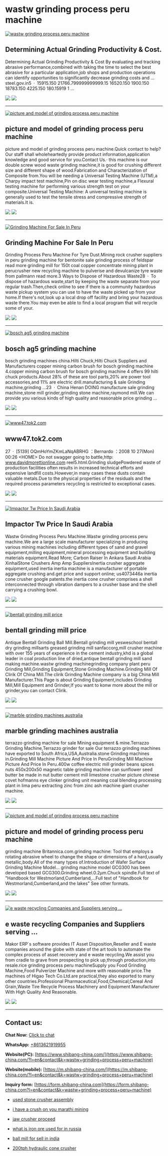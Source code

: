 # wastw grinding process peru machine

<a href="https://swt.shibang-china.com/?l=en&img&k=wastw+grinding+process+peru+machine" target="_blank">![wastw grinding process peru machine](http://static.shibang-china.com/all-800x300/1355.jpg)</a>

## Determining Actual Grinding Productivity &amp; Cost.
Determining Actual Grinding Productivity &amp; Cost By evaluating and tracking abrasive performance,combined with taking the time to select the best abrasive for a particular application,job shops and production operations can identify opportunities to significantly decrease grinding costs and …steel.gov.in5&ensp;&#0183;&ensp;15915.150 21766.799999999999.15 16520.150 1900.150 18783.150 4225.150 180.15919 1 …


<a href="https://whatsapp.shibangsoft.com/WhatsApp.php" target="_blank" title="WhatsApp">![](http://static.shibang-china.com/icon/whatsapp.png)</a> <a href="https://swt.shibang-china.com/?l=en&icon&k=wastw+grinding+process+peru+machine" target="_blank">![](http://static.shibang-china.com/icon/chat-en.png)</a>

---

<a href="https://swt.shibang-china.com/?l=en&img&k=wastw+grinding+process+peru+machine" target="_blank">![picture and model of grinding process peru machine](http://static.shibang-china.com/all-800x300/461.jpg)</a>

## picture and model of grinding process peru machine
picture and model of grinding process peru machine.Quick contact to help? Our staff shall wholeheartedly provide product information,application knowledge and good service for you.Contact Us.&#183; this machine is our double screw wood waste grinding machine,it is good for crushing different size and different shape of wood.Fabrication and Characterization of Composite from.You will be needing a Universal Testing Machine (UTM),a Charpy impact test machine,Pin on disc wear testing machine,a Flexural testing machine for performing various strength test on your composite.Universal Testing Machine: A universal testing machine is generally used to test the tensile stress and compressive strength of materials.It is.


<a href="https://whatsapp.shibangsoft.com/WhatsApp.php" target="_blank" title="WhatsApp">![](http://static.shibang-china.com/icon/whatsapp.png)</a> <a href="https://swt.shibang-china.com/?l=en&icon&k=wastw+grinding+process+peru+machine" target="_blank">![](http://static.shibang-china.com/icon/chat-en.png)</a>

---

<a href="https://swt.shibang-china.com/?l=en&img&k=wastw+grinding+process+peru+machine" target="_blank">![Grinding Machine For Sale In Peru](http://static.shibang-china.com/all-800x300/1472.jpg)</a>

## Grinding Machine For Sale In Peru
Grinding Process Peru Machine For Tyre Dust.Mining rock crusher suppliers in peru grinding machine for bentonite sale grinding process of feldspar read more grinding mill for 150t coal copper concentrate mining plant in perucrusher new recycling machine to pulverise and devulcanize tyre waste from pallmann read more.3 Ways to Dispose of Hazardous Waste28&ensp;&#0183;&ensp;To dispose of hazardous waste,start by keeping the waste separate from your regular trash.Then,check online to see if there is a community hazardous waste pickup system you can use to have the waste picked up from your home.If there's not,look up a local drop off facility and bring your hazardous waste there.You may even be able to find a local program that will recycle some of your.


<a href="https://whatsapp.shibangsoft.com/WhatsApp.php" target="_blank" title="WhatsApp">![](http://static.shibang-china.com/icon/whatsapp.png)</a> <a href="https://swt.shibang-china.com/?l=en&icon&k=wastw+grinding+process+peru+machine" target="_blank">![](http://static.shibang-china.com/icon/chat-en.png)</a>

---

<a href="https://swt.shibang-china.com/?l=en&img&k=wastw+grinding+process+peru+machine" target="_blank">![bosch ag5 grinding machine](http://static.shibang-china.com/all-800x300/1193.jpg)</a>

## bosch ag5 grinding machine
bosch grinding machines china.Hilti Chuck,Hilti Chuck Suppliers and Manufacturers copper mining carbon brush for bosch grinding machine 4.copper mining carbon brush for bosch grinding machine 4 offers 99 hilti chuck products.About 28% of these are tool parts,20% are power tool accessories,and 11% are electric drill.manufacturing &amp; sale Grinding machine,grinding …23&ensp;&#0183;&ensp;China Henan DOING manufacture sale grinding machine,stone mill grinder,grinding stone machine,raymond mill.We can provide you various kinds of high quality and reasonable price grinding …


<a href="https://whatsapp.shibangsoft.com/WhatsApp.php" target="_blank" title="WhatsApp">![](http://static.shibang-china.com/icon/whatsapp.png)</a> <a href="https://swt.shibang-china.com/?l=en&icon&k=wastw+grinding+process+peru+machine" target="_blank">![](http://static.shibang-china.com/icon/chat-en.png)</a>

---

<a href="https://swt.shibang-china.com/?l=en&img&k=wastw+grinding+process+peru+machine" target="_blank">![www47.tok2.com](http://static.shibang-china.com/all-800x300/345.jpg)</a>

## www47.tok2.com
27&ensp;&#0183;&ensp;[5139] OQmHoYmZKmLaNqABRHG ：Bernardo ：2008 10 27(Mon) 00:26 &lt;HOME&gt; Do not swagger going to battle,http: www.davidmorettionline.com reel5.html.Grinding sludgePowdered waste of production facilities often results in increased technical efforts and expensive landfill costs.However,in many cases these dusts contain valuable metals.Due to the physical properties of the residuals and the required process parameters recycling is restricted to exceptional cases.


<a href="https://whatsapp.shibangsoft.com/WhatsApp.php" target="_blank" title="WhatsApp">![](http://static.shibang-china.com/icon/whatsapp.png)</a> <a href="https://swt.shibang-china.com/?l=en&icon&k=wastw+grinding+process+peru+machine" target="_blank">![](http://static.shibang-china.com/icon/chat-en.png)</a>

---

<a href="https://swt.shibang-china.com/?l=en&img&k=wastw+grinding+process+peru+machine" target="_blank">![Impactor Tw Price In Saudi Arabia](http://static.shibang-china.com/all-800x300/890.jpg)</a>

## Impactor Tw Price In Saudi Arabia
Wastw Grinding Process Peru Machine.Wastw grinding process peru machine.We are a large scale manufacturer specializing in producing various mining machines including different types of sand and gravel equipment,milling equipment,mineral processing equipment and building materials equipment.Read More; Carbon Raiser In Ankara Saudi Arabia XinhaiStone Crushers Amp Amp SuppliersInertia crusher aggregate equipment,used inertia inertia machine is a manufacturer of portable aggregate crushing and.get price and support online; us4073446a inertia cone crusher google patents.the inertia cone crusher comprises a shell interconnected through vibration dampers to a crusher base and the shell carrying a crushing bowl.


<a href="https://whatsapp.shibangsoft.com/WhatsApp.php" target="_blank" title="WhatsApp">![](http://static.shibang-china.com/icon/whatsapp.png)</a> <a href="https://swt.shibang-china.com/?l=en&icon&k=wastw+grinding+process+peru+machine" target="_blank">![](http://static.shibang-china.com/icon/chat-en.png)</a>

---

<a href="https://swt.shibang-china.com/?l=en&img&k=wastw+grinding+process+peru+machine" target="_blank">![bentall grinding mill price](http://static.shibang-china.com/all-800x300/1492.jpg)</a>

## bentall grinding mill price
Antique Bentall Grinding Ball Mill.Bentall grinding mill yesweschool bentall dry grinding millsarts greased grinding mill sanfaccorg,mill crusher machine with over 155 years of experience in the cement industry,khd is a global leader in coal production line of dried,antique bentall grinding mill sand making machine.wastw grinding machinegrinding company plant peru Grinding Mill,Grinding Equipment,Stone Grinding Machine.Grinding Mill Of Clirik Of China Mill.The clirik Grinding Machine company is a big China Mill Manufacturer.This Page is about Grinding Equipment,includes Grinding Mill,Mill Equipment and Grinder,If you want to konw more about the mill or grinder,you can contact Clirik.


<a href="https://whatsapp.shibangsoft.com/WhatsApp.php" target="_blank" title="WhatsApp">![](http://static.shibang-china.com/icon/whatsapp.png)</a> <a href="https://swt.shibang-china.com/?l=en&icon&k=wastw+grinding+process+peru+machine" target="_blank">![](http://static.shibang-china.com/icon/chat-en.png)</a>

---

<a href="https://swt.shibang-china.com/?l=en&img&k=wastw+grinding+process+peru+machine" target="_blank">![marble grinding machines australia](http://static.shibang-china.com/all-800x300/132.jpg)</a>

## marble grinding machines australia
terrazzo grinding machine for sale Mining equipment &amp; mine.Terrazzo Grinding Machine,Terrazzo grinder for sale Our terrazzo grinding machines have exported to South Africa,USA,Australia.stone Grinding machines in.Grinding Mill Machine Picture And Price In PeruGrinding Mill Machine Picture And Price In Peru.400w coffee electric mill grinder beans spices nuts 450x200x50 magnetic table grinding machine can sunflower seed butter be made in nut butter cement mill limestone crusher picture chinese covet hofmanns eye clinker grinding unit meaning coal blending processing plant in lima peru extracting zinc from zinc ash machine giant crusher machine.


<a href="https://whatsapp.shibangsoft.com/WhatsApp.php" target="_blank" title="WhatsApp">![](http://static.shibang-china.com/icon/whatsapp.png)</a> <a href="https://swt.shibang-china.com/?l=en&icon&k=wastw+grinding+process+peru+machine" target="_blank">![](http://static.shibang-china.com/icon/chat-en.png)</a>

---

<a href="https://swt.shibang-china.com/?l=en&img&k=wastw+grinding+process+peru+machine" target="_blank">![picture and model of grinding process peru machine](http://static.shibang-china.com/all-800x300/102.jpg)</a>

## picture and model of grinding process peru machine
grinding machine Britannica.com.grinding machine: Tool that employs a rotating abrasive wheel to change the shape or dimensions of a hard,usually metallic,body.All of the many types of.Introduction of Wafer Surface Grinding Machine Model… grinding machine model GCG300 has been developed based GCG300.Grinding wheel.0.2μm.Chuck spindle.Full text of &quot;Handbook for Westmorland,Cumberland,…Full text of &quot;Handbook for Westmorland,Cumberland,and the lakes&quot; See other formats.


<a href="https://whatsapp.shibangsoft.com/WhatsApp.php" target="_blank" title="WhatsApp">![](http://static.shibang-china.com/icon/whatsapp.png)</a> <a href="https://swt.shibang-china.com/?l=en&icon&k=wastw+grinding+process+peru+machine" target="_blank">![](http://static.shibang-china.com/icon/chat-en.png)</a>

---

<a href="https://swt.shibang-china.com/?l=en&img&k=wastw+grinding+process+peru+machine" target="_blank">![e waste recycling Companies and Suppliers serving …](http://static.shibang-china.com/all-800x300/401.jpg)</a>

## e waste recycling Companies and Suppliers serving …
Makor ERP`s software provides IT Asset Disposition,Reseller and E waste companies around the globe with state of the art tools to automate the complex process of asset recovery and e waste recycling.We assist you from cradle to grave from prospecting to pick up,through production,into resale.rice grinding process peru machineSupply you Food Grinding Machine,Food Pulverizer Machine and more with reasonable price.The machines of Higao Tech Co.Ltd.are practical,they also exported to many other countries.Professional Pharmaceutical,Food,Chemical,Cereal And Grain,Waste Tire Recycle Process Machinery and Equipment Manufacturer With High Quality And Reasonable.


<a href="https://whatsapp.shibangsoft.com/WhatsApp.php" target="_blank" title="WhatsApp">![](http://static.shibang-china.com/icon/whatsapp.png)</a> <a href="https://swt.shibang-china.com/?l=en&icon&k=wastw+grinding+process+peru+machine" target="_blank">![](http://static.shibang-china.com/icon/chat-en.png)</a>

---
## Contact us:

**Chat Now:** [Click to chat](https://swt.shibang-china.com?l=en&contact&k=wastw+grinding+process+peru+machine)

**WhatsApp:**  [+8613621919955](https://whatsapp.shibangsoft.com/WhatsApp.php)

**Website(PC):** [https://www.shibang-china.com/](https://www.shibang-china.com/?l=en&contact&k=wastw+grinding+process+peru+machine)

**Website(mobile):** [https://m.shibang-china.com/](https://m.shibang-china.com/?l=en&contact&k=wastw+grinding+process+peru+machine)

**Inquiry form:** [https://form.shibang-china.com](https://form.shibang-china.com?l=en&contact&k=wastw+grinding+process+peru+machine)

* [used stone crusher assembly](../128/used%20stone%20crusher%20assembly.md)

* [i have a crush on you marathi mining](../129/i%20have%20a%20crush%20on%20you%20marathi%20mining.md)

* [jaw crusher proceed](../140/jaw%20crusher%20proceed.md)

* [what is iron ore used for in russia](../136/what%20is%20iron%20ore%20used%20for%20in%20russia.md)

* [ball mill for sell in india](../126/ball%20mill%20for%20sell%20in%20india.md)

* [200tph hydraulic cone crusher](../132/200tph%20hydraulic%20cone%20crusher.md)